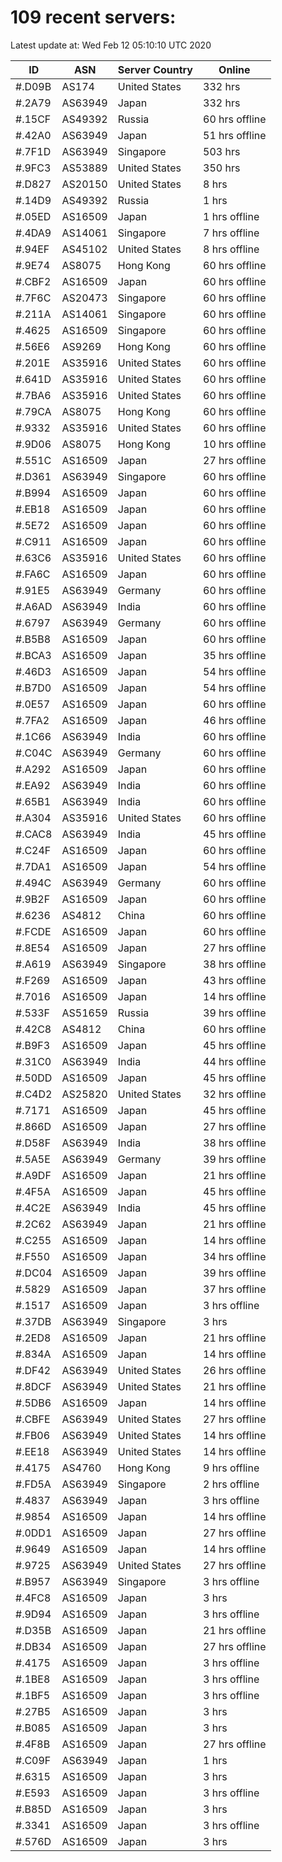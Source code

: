 # 109 recent servers:

Latest update at: Wed Feb 12 05:10:10 UTC 2020

| ID | ASN | Server Country | Online |
| -- | --- | -------------- | ------ |
| #.D09B | AS174 | United States | 332 hrs |
| #.2A79 | AS63949 | Japan | 332 hrs |
| #.15CF | AS49392 | Russia | 60 hrs offline |
| #.42A0 | AS63949 | Japan | 51 hrs offline |
| #.7F1D | AS63949 | Singapore | 503 hrs |
| #.9FC3 | AS53889 | United States | 350 hrs |
| #.D827 | AS20150 | United States | 8 hrs |
| #.14D9 | AS49392 | Russia | 1 hrs |
| #.05ED | AS16509 | Japan | 1 hrs offline |
| #.4DA9 | AS14061 | Singapore | 7 hrs offline |
| #.94EF | AS45102 | United States | 8 hrs offline |
| #.9E74 | AS8075 | Hong Kong | 60 hrs offline |
| #.CBF2 | AS16509 | Japan | 60 hrs offline |
| #.7F6C | AS20473 | Singapore | 60 hrs offline |
| #.211A | AS14061 | Singapore | 60 hrs offline |
| #.4625 | AS16509 | Singapore | 60 hrs offline |
| #.56E6 | AS9269 | Hong Kong | 60 hrs offline |
| #.201E | AS35916 | United States | 60 hrs offline |
| #.641D | AS35916 | United States | 60 hrs offline |
| #.7BA6 | AS35916 | United States | 60 hrs offline |
| #.79CA | AS8075 | Hong Kong | 60 hrs offline |
| #.9332 | AS35916 | United States | 60 hrs offline |
| #.9D06 | AS8075 | Hong Kong | 10 hrs offline |
| #.551C | AS16509 | Japan | 27 hrs offline |
| #.D361 | AS63949 | Singapore | 60 hrs offline |
| #.B994 | AS16509 | Japan | 60 hrs offline |
| #.EB18 | AS16509 | Japan | 60 hrs offline |
| #.5E72 | AS16509 | Japan | 60 hrs offline |
| #.C911 | AS16509 | Japan | 60 hrs offline |
| #.63C6 | AS35916 | United States | 60 hrs offline |
| #.FA6C | AS16509 | Japan | 60 hrs offline |
| #.91E5 | AS63949 | Germany | 60 hrs offline |
| #.A6AD | AS63949 | India | 60 hrs offline |
| #.6797 | AS63949 | Germany | 60 hrs offline |
| #.B5B8 | AS16509 | Japan | 60 hrs offline |
| #.BCA3 | AS16509 | Japan | 35 hrs offline |
| #.46D3 | AS16509 | Japan | 54 hrs offline |
| #.B7D0 | AS16509 | Japan | 54 hrs offline |
| #.0E57 | AS16509 | Japan | 60 hrs offline |
| #.7FA2 | AS16509 | Japan | 46 hrs offline |
| #.1C66 | AS63949 | India | 60 hrs offline |
| #.C04C | AS63949 | Germany | 60 hrs offline |
| #.A292 | AS16509 | Japan | 60 hrs offline |
| #.EA92 | AS63949 | India | 60 hrs offline |
| #.65B1 | AS63949 | India | 60 hrs offline |
| #.A304 | AS35916 | United States | 60 hrs offline |
| #.CAC8 | AS63949 | India | 45 hrs offline |
| #.C24F | AS16509 | Japan | 60 hrs offline |
| #.7DA1 | AS16509 | Japan | 54 hrs offline |
| #.494C | AS63949 | Germany | 60 hrs offline |
| #.9B2F | AS16509 | Japan | 60 hrs offline |
| #.6236 | AS4812 | China | 60 hrs offline |
| #.FCDE | AS16509 | Japan | 60 hrs offline |
| #.8E54 | AS16509 | Japan | 27 hrs offline |
| #.A619 | AS63949 | Singapore | 38 hrs offline |
| #.F269 | AS16509 | Japan | 43 hrs offline |
| #.7016 | AS16509 | Japan | 14 hrs offline |
| #.533F | AS51659 | Russia | 39 hrs offline |
| #.42C8 | AS4812 | China | 60 hrs offline |
| #.B9F3 | AS16509 | Japan | 45 hrs offline |
| #.31C0 | AS63949 | India | 44 hrs offline |
| #.50DD | AS16509 | Japan | 45 hrs offline |
| #.C4D2 | AS25820 | United States | 32 hrs offline |
| #.7171 | AS16509 | Japan | 45 hrs offline |
| #.866D | AS16509 | Japan | 27 hrs offline |
| #.D58F | AS63949 | India | 38 hrs offline |
| #.5A5E | AS63949 | Germany | 39 hrs offline |
| #.A9DF | AS16509 | Japan | 21 hrs offline |
| #.4F5A | AS16509 | Japan | 45 hrs offline |
| #.4C2E | AS63949 | India | 45 hrs offline |
| #.2C62 | AS63949 | Japan | 21 hrs offline |
| #.C255 | AS16509 | Japan | 14 hrs offline |
| #.F550 | AS16509 | Japan | 34 hrs offline |
| #.DC04 | AS16509 | Japan | 39 hrs offline |
| #.5829 | AS16509 | Japan | 37 hrs offline |
| #.1517 | AS16509 | Japan | 3 hrs offline |
| #.37DB | AS63949 | Singapore | 3 hrs |
| #.2ED8 | AS16509 | Japan | 21 hrs offline |
| #.834A | AS16509 | Japan | 14 hrs offline |
| #.DF42 | AS63949 | United States | 26 hrs offline |
| #.8DCF | AS63949 | United States | 21 hrs offline |
| #.5DB6 | AS16509 | Japan | 14 hrs offline |
| #.CBFE | AS63949 | United States | 27 hrs offline |
| #.FB06 | AS63949 | United States | 14 hrs offline |
| #.EE18 | AS63949 | United States | 14 hrs offline |
| #.4175 | AS4760 | Hong Kong | 9 hrs offline |
| #.FD5A | AS63949 | Singapore | 2 hrs offline |
| #.4837 | AS63949 | Japan | 3 hrs offline |
| #.9854 | AS16509 | Japan | 14 hrs offline |
| #.0DD1 | AS16509 | Japan | 27 hrs offline |
| #.9649 | AS16509 | Japan | 14 hrs offline |
| #.9725 | AS63949 | United States | 27 hrs offline |
| #.B957 | AS63949 | Singapore | 3 hrs offline |
| #.4FC8 | AS16509 | Japan | 3 hrs |
| #.9D94 | AS16509 | Japan | 3 hrs offline |
| #.D35B | AS16509 | Japan | 21 hrs offline |
| #.DB34 | AS16509 | Japan | 27 hrs offline |
| #.4175 | AS16509 | Japan | 3 hrs offline |
| #.1BE8 | AS16509 | Japan | 3 hrs offline |
| #.1BF5 | AS16509 | Japan | 3 hrs offline |
| #.27B5 | AS16509 | Japan | 3 hrs |
| #.B085 | AS16509 | Japan | 3 hrs |
| #.4F8B | AS16509 | Japan | 27 hrs offline |
| #.C09F | AS63949 | Japan | 1 hrs |
| #.6315 | AS16509 | Japan | 3 hrs |
| #.E593 | AS16509 | Japan | 3 hrs offline |
| #.B85D | AS16509 | Japan | 3 hrs |
| #.3341 | AS16509 | Japan | 3 hrs offline |
| #.576D | AS16509 | Japan | 3 hrs |

